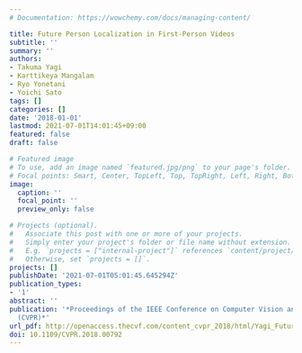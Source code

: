 ```yaml
---
# Documentation: https://wowchemy.com/docs/managing-content/

title: Future Person Localization in First-Person Videos
subtitle: ''
summary: ''
authors:
- Takuma Yagi
- Karttikeya Mangalam
- Ryo Yonetani
- Yoichi Sato
tags: []
categories: []
date: '2018-01-01'
lastmod: 2021-07-01T14:01:45+09:00
featured: false
draft: false

# Featured image
# To use, add an image named `featured.jpg/png` to your page's folder.
# Focal points: Smart, Center, TopLeft, Top, TopRight, Left, Right, BottomLeft, Bottom, BottomRight.
image:
  caption: ''
  focal_point: ''
  preview_only: false

# Projects (optional).
#   Associate this post with one or more of your projects.
#   Simply enter your project's folder or file name without extension.
#   E.g. `projects = ["internal-project"]` references `content/project/deep-learning/index.md`.
#   Otherwise, set `projects = []`.
projects: []
publishDate: '2021-07-01T05:01:45.645294Z'
publication_types:
- '1'
abstract: ''
publication: '*Proceedings of the IEEE Conference on Computer Vision and Pattern Recognition
  (CVPR)*'
url_pdf: http://openaccess.thecvf.com/content_cvpr_2018/html/Yagi_Future_Person_Localization_CVPR_2018_paper.html
doi: 10.1109/CVPR.2018.00792
---
```

